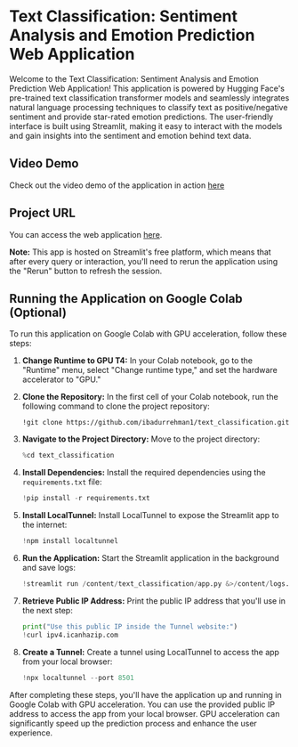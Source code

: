 # Text Classification: Sentiment Analysis and Emotion Prediction Web Application

Welcome to the Text Classification: Sentiment Analysis and Emotion Prediction Web Application! This application is powered by Hugging Face's pre-trained text classification transformer models and seamlessly integrates natural language processing techniques to classify text as positive/negative sentiment and provide star-rated emotion predictions. The user-friendly interface is built using Streamlit, making it easy to interact with the models and gain insights into the sentiment and emotion behind text data.

## Video Demo

Check out the video demo of the application in action [here](https://github.com/ibadurrehman1/text_classification/assets/57496676/968916f8-7dfc-4401-ad9c-864421f9917b)

## Project URL

You can access the web application [here](https://textclassification-chatbot.streamlit.app/).

**Note:** This app is hosted on Streamlit's free platform, which means that after every query or interaction, you'll need to rerun the application using the "Rerun" button to refresh the session.

## Running the Application on Google Colab (Optional)

To run this application on Google Colab with GPU acceleration, follow these steps:

1. **Change Runtime to GPU T4:** In your Colab notebook, go to the "Runtime" menu, select "Change runtime type," and set the hardware accelerator to "GPU."

2. **Clone the Repository:** In the first cell of your Colab notebook, run the following command to clone the project repository:

    ```
    !git clone https://github.com/ibadurrehman1/text_classification.git
    ```

3. **Navigate to the Project Directory:** Move to the project directory:

    ```python
    %cd text_classification
    ```

4. **Install Dependencies:** Install the required dependencies using the `requirements.txt` file:

    ```python
    !pip install -r requirements.txt
    ```

5. **Install LocalTunnel:** Install LocalTunnel to expose the Streamlit app to the internet:

    ```python
    !npm install localtunnel
    ```

6. **Run the Application:** Start the Streamlit application in the background and save logs:

    ```python
    !streamlit run /content/text_classification/app.py &>/content/logs.txt &
    ```

7. **Retrieve Public IP Address:** Print the public IP address that you'll use in the next step:

    ```python
    print("Use this public IP inside the Tunnel website:")
    !curl ipv4.icanhazip.com
    ```

8. **Create a Tunnel:** Create a tunnel using LocalTunnel to access the app from your local browser:

    ```python
    !npx localtunnel --port 8501
    ```

After completing these steps, you'll have the application up and running in Google Colab with GPU acceleration. You can use the provided public IP address to access the app from your local browser. GPU acceleration can significantly speed up the prediction process and enhance the user experience.
